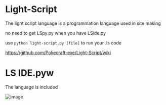 # Light-Script
The light script language is a programmation language used in site making

no need to get LSpy.py when you have LSide.py

use `python light-script.py [file]` to run your .ls code

https://github.com/Pokecraft-exe/Light-Script/wiki

# LS IDE.pyw

The language is included

![image](https://user-images.githubusercontent.com/67156699/188330887-0ff13c9f-81d7-477b-b332-932430a63b6e.png)

